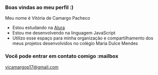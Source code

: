 ### Boas vindas ao meu perfil :)

Meu nome é Vitória de Camargo Pacheco

- Estou estudando na [Alura](https://www.alura.com.br)
- Estou me desenvolvendo na linguagem JavaScript
- Utilizo esse espaço para minha organização e compartilhamento dos meus projetos desenvolvidos no colégio Maria Dulce Mendes

### Você pode entrar em contato comigo :mailbox

vicamargop17@gmail.com
